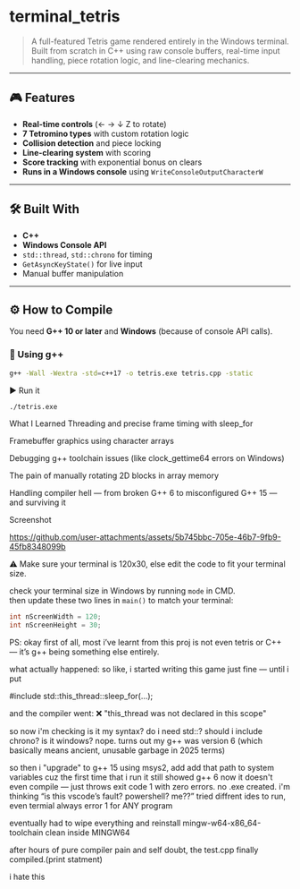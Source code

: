 # terminal_tetris

> A full-featured Tetris game rendered entirely in the Windows terminal. Built from scratch in C++ using raw console buffers, real-time input handling, piece rotation logic, and line-clearing mechanics.

---

## 🎮 Features

- **Real-time controls** (← → ↓ Z to rotate)  
- **7 Tetromino types** with custom rotation logic  
- **Collision detection** and piece locking  
- **Line-clearing system** with scoring  
- **Score tracking** with exponential bonus on clears  
- **Runs in a Windows console** using `WriteConsoleOutputCharacterW`  

---

## 🛠 Built With

- **C++**
- **Windows Console API**
- `std::thread`, `std::chrono` for timing
- `GetAsyncKeyState()` for live input
- Manual buffer manipulation

---

## ⚙️ How to Compile

You need **G++ 10 or later** and **Windows** (because of console API calls).

### 🔧 Using g++

```bash
g++ -Wall -Wextra -std=c++17 -o tetris.exe tetris.cpp -static

```
▶️ Run it
```bash
./tetris.exe
```

What I Learned
Threading and precise frame timing with sleep_for

Framebuffer graphics using character arrays

Debugging g++ toolchain issues (like clock_gettime64 errors on Windows)

The pain of manually rotating 2D blocks in array memory

Handling compiler hell — from broken G++ 6 to misconfigured G++ 15 — and surviving it

Screenshot


https://github.com/user-attachments/assets/5b745bbc-705e-46b7-9fb9-45fb8348099b




⚠️ Make sure your terminal is 120x30, else edit the code to fit your terminal size.

check your terminal size in Windows by running `mode` in CMD.  
then update these two lines in `main()` to match your terminal:

```cpp
int nScreenWidth = 120;
int nScreenHeight = 30;
```



PS:
okay first of all, most i’ve learnt from this proj is not even tetris or C++ — it’s g++ being something else entirely.

what actually happened: so like, i started writing this game just fine — until i put

#include std::this_thread::sleep_for(...);

and the compiler went: ❌ "this_thread was not declared in this scope"

so now i'm checking is it my syntax? do i need std::? should i include chrono? is it windows? nope. turns out my g++ was version 6 (which basically means ancient, unusable garbage in 2025 terms)

so then i "upgrade" to g++ 15 using msys2, add add that path to system variables cuz the first time that i run it still showed g++ 6 now it doesn't even compile — just throws exit code 1 with zero errors. no .exe created. i'm thinking “is this vscode’s fault? powershell? me??” tried diffrent ides to run, even termial always error 1 for ANY program

eventually had to wipe everything and reinstall mingw-w64-x86_64-toolchain clean inside MINGW64

after hours of pure compiler pain and self doubt, the test.cpp finally compiled.(print statment)

i hate this
